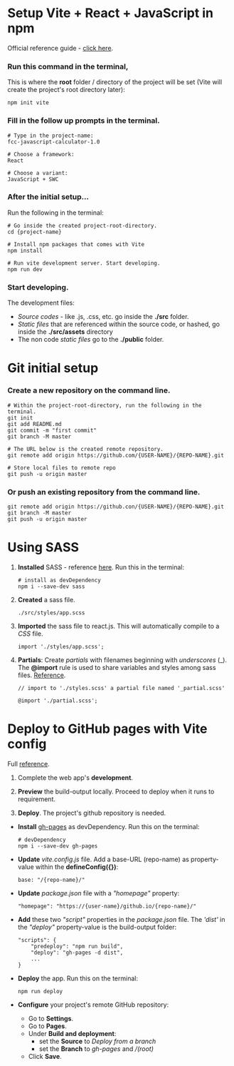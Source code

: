 # Setup Vite + React + JavaScript in npm

 Official reference guide - [click here](https://v3.vitejs.dev/guide/).

### Run this command in the terminal,
 This is where the **root** folder / directory of the project will be set (Vite will create the project's root directory later):

	npm init vite

### Fill in the follow up prompts in the terminal.

	# Type in the project-name:
	fcc-javascript-calculator-1.0

	# Choose a framework:
	React

	# Choose a variant:
	JavaScript + SWC

### After the initial setup...

 Run the following in the terminal:

	# Go inside the created project-root-directory.
	cd {project-name}

	# Install npm packages that comes with Vite
	npm install

	# Run vite development server. Start developing.
	npm run dev

### Start developing.

 The development files:
 - *Source codes* - like .js, .css, etc. go inside the **./src** folder.
 - *Static files* that are referenced within the source code, or hashed, go inside the **./src/assets** directory
 - The non code *static files* go to the **./public** folder.


# Git initial setup

 ### Create a new repository on the command line.

	# Within the project-root-directory, run the following in the terminal.
	git init
	git add README.md
	git commit -m "first commit"
	git branch -M master

	# The URL below is the created remote repository.
	git remote add origin https://github.com/{USER-NAME}/{REPO-NAME}.git

	# Store local files to remote repo
	git push -u origin master


 ### Or push an existing repository from the command line.

	git remote add origin https://github.con/{USER-NAME}/{REPO-NAME}.git
	git branch -M master
	git push -u origin master





# Using SASS

1. **Installed** SASS - reference [here](https://sass-lang.com/install/). Run this in the terminal:
	```
	# install as devDependency
	npm i --save-dev sass
	```
1. **Created** a sass file.
	```
	./src/styles/app.scss
	```
1. **Imported** the sass file to react.js. This will automatically compile to a *CSS* file.
	```
	import './styles/app.scss';
	```
1. **Partials**: Create *partials* with filenames beginning with *underscores* (_). The **@import** rule is used to share variables and styles among sass files. [Reference](https://www.freecodecamp.org/news/the-beginners-guide-to-sass/).
	```
	// import to './styles.scss' a partial file named '_partial.scss'

	@import './partial.scss';
	```




# Deploy to GitHub pages with Vite config
Full [reference](https://medium.com/@aishwaryaparab1/deploying-vite-deploying-vite-app-to-github-pages-166fff40ffd3).

1. Complete the web app's **development**.

1. **Preview** the build-output locally. Proceed to deploy when it runs to requirement.

1. **Deploy**. The project's github repository is needed.

- **Install** [gh-pages](https://www.npmjs.com/package/gh-pages) as devDependency. Run this on the terminal:
	```
	# devDependency
	npm i --save-dev gh-pages
	```

- **Update** *vite.config.js* file.  Add a base-URL (repo-name) as property-value within the **defineConfig({})**:
	```
	base: "/{repo-name}/"
	```

- **Update** *package.json* file with a *"homepage"* property:
	```
	"homepage": "https://{user-name}/github.io/{repo-name}/"
	```

- **Add** these two *"script"* properties in the *package.json* file. The *'dist'* in the *"deploy"* property-value is the build-output folder:
	```
	"scripts": {
		"predeploy": "npm run build",
		"deploy": "gh-pages -d dist",
		...
	}
	```

- **Deploy** the app. Run this on the terminal:
	```
	npm run deploy
	```

- **Configure** your project's remote GitHub repository:
	- Go to **Settings**.
	- Go to **Pages**.
	- Under **Build and deployment**:
		- set the **Source** to *Deploy from a branch*
		- set the **Branch** to *gh-pages* and */(root)*
	- Click **Save**.
